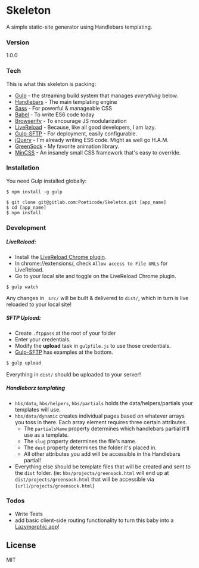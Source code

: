 # Skeleton

A simple static-site generator using Handlebars templating.

### Version
1.0.0

### Tech

This is what this skeleton is packing:

* [Gulp](//gulp.js) - the streaming build system that manages *everything* below.
* [Handlebars](http://handlebarsjs.com/) - The main templating engine
* [Sass](http://sass-lang.com/) - For powerful & manageable CSS
* [Babel](https://babeljs.io/) - To write ES6 code today
* [Browserify](http://browserify.org/) - To encourage JS modularization
* [LiveReload](http://livereload.com/) - Because, like all good developers, I am lazy.
* [Gulp-SFTP](https://www.npmjs.com/package/gulp-sftp) - For deployment, easily configurable.
* [jQuery](//jquery.com) - I'm already writing ES6 code. Might as well go H.A.M.
* [GreenSock](https://greensock.com/) - My favorite animation library.
* [MinCSS](http://mincss.com/) - An insanely small CSS framework that's easy to override.

### Installation

You need Gulp installed globally:

```shell
$ npm install -g gulp
```

```shell
$ git clone git@gitlab.com:Poeticode/Skeleton.git [app_name]
$ cd [app_name]
$ npm install
```

### Development

##### LiveReload:

* Install the [LiveReload Chrome plugin](https://chrome.google.com/webstore/detail/livereload/jnihajbhpnppcggbcgedagnkighmdlei?hl=en).
* In chrome://extensions/, check `Allow access to File URLs` for LiveReload.
* Go to your local site and toggle on the LiveReload Chrome plugin.

```shell
$ gulp watch
```

Any changes in `_src/` will be built & delivered to `dist/`, which in turn is live reloaded to your local site!

##### SFTP Upload:

* Create `.ftppass` at the root of your folder
* Enter your credentials.
* Modify the **upload** task in `gulpfile.js` to use those credentials.
* [Gulp-SFTP](https://www.npmjs.com/package/gulp-sftp) has examples at the bottom.

```sh
$ gulp upload
```

Everything in `dist/` should be uploaded to your server!

##### Handlebarz templating
* `hbs/data`, `hbs/helpers`, `hbs/partials` holds the data/helpers/partials your templates will use.
* `hbs/data/dynamic` creates individual pages based on whatever arrays you toss in there. Each array element requires three certain attributes.
  * The `partialsName` property determines which handlebars partial it'll use as a template.
  * The `slug` property determines the file's name.
  * The `dest` property determines the folder it's placed in.
  * All other attributes you add will be accessible in the Handlebars partial!
* Everything else should be template files that will be created and sent to the `dist` folder. (ie: `hbs/projects/greensock.html` will end up at `dist/projects/greensock.html` that will be accessible via `[url]/projects/greensock.html`)

### Todos

 - Write Tests
 - add basic client-side routing functionality to turn this baby into a [Lazymorphic app](https://blog.andyet.com/2015/05/18/lazymorphic-apps-bringing-back-static-web/)!

License
----

MIT